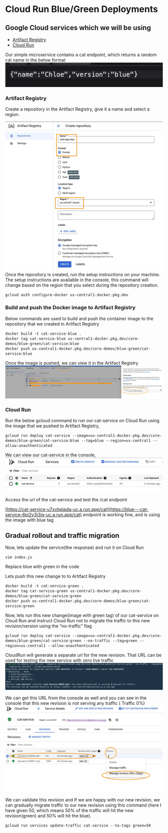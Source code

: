 # Cloud Run Blue/Green Deployments

## Google Cloud services which we will be using

- [Artifact Registry](https://cloud.google.com/artifact-registry)
- [Cloud Run](https://cloud.google.com/run)


Our simple microservice contains a cat endpoint, which returns a random cat name in the below format
![cats](cats.png)

### Artifact Registry

Create a repository in the Artifact Registry, give it a name and select a region.

![artifact](artifact.png)
Once the repository is created, run the setup instructions on your machine. The setup instructions are available in the console, this command will change based on the region that you select during the repository creation.

```
gcloud auth configure-docker us-central1-docker.pkg.dev
```

### Build and push the Docker image to Artifact Registry

Below commands are used to build and push the container image to the repository that we created in Artifact Registry

```
docker build -t cat-service-blue .
docker tag cat-service-blue us-central1-docker.pkg.dev/core-demos/blue-green/cat-service:blue
docker push us-central1-docker.pkg.dev/core-demos/blue-green/cat-service:blue
```

Once the image is pushed, we can view it in the Artifact Registry
![repo](repo.png)

### Cloud Run

Run the below gcloud command to run our cat-service on Cloud Run using the image that we pushed to Artifact Registry,

```
gcloud run deploy cat-service --image=us-central1-docker.pkg.dev/core-demos/blue-green/cat-service:blue --tag=blue --region=us-central1 --allow-unauthenticated
```
We can view our cat-service in the console,
![run](cloudrun.png)

Access the url of the cat-service and test the /cat endpoint


[https://cat-service-u7xvbpiada-uc.a.run.app/cat](https://blue---cat-service-6pi2y3i3iq-uc.a.run.app/cat) endpoint is working fine, and is using the image with blue tag


## Gradual rollout and traffic migration
Now, lets update the service(the response) and run it on Cloud Run

```
vim index.js
```
Replace blue with green in the code

Lets push this new change to to Artifact Registry

```
docker build -t cat-service-green .
docker tag cat-service-green us-central1-docker.pkg.dev/core-demos/blue-green/cat-service:green
docker push us-central1-docker.pkg.dev/core-demos/blue-green/cat-service:green
```

Now, lets run this new change(image with green tag) of our cat-service on Cloud Run and instruct Cloud Run not to migrate the traffic to this new revision/version using the “no-traffic” flag

```
gcloud run deploy cat-service --image=us-central1-docker.pkg.dev/core-demos/blue-green/cat-service:green --no-traffic --tag=green --region=us-central1 --allow-unauthenticated
```

CloudRun will generate a separate url for the new revision. That URL can be used for testing the new service with zero live traffic
![run](green.png)

We can get this URL from the console as well and you can see in the console that this new revision is not serving any traffic ( Traffic 0%)
![revision](revision.png)

We can validate this revision and If we are happy with our new revision, we can gradually migrate traffic to our new revision using this command (here I have given 50, which means 50% of the traffic will hit the new revision(green) and 50% will hit the blue).
```
gcloud run services update-traffic cat-service --to-tags green=50
```


